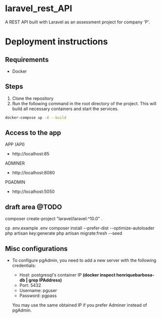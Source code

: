 # laravel_rest_API
A REST API built with Laravel as an assessment project for company 'P'.

# Deployment instructions
## Requirements
- Docker

## Steps
1. Clone the repository
2. Run the following command in the root directory of the project. This will build all necessary containers and start the services.

```bash
docker-compose up -d --build
```

## Access to the app
APP (API)
- http://localhost:85

ADMINER
- http://localhost:8080

PGADMIN
- http://localhost:5050


## draft area @TODO

composer create-project "laravel/laravel:^10.0" .

cp .env.example .env
composer install --prefer-dist --optimize-autoloader
php artisan key:generate 
php artisan migrate:fresh --seed

## Misc configurations

- To configure pgAdmin, you need to add a new server with the following credentials:
  - Host: postgresql's container IP **(docker inspect henriquebarbosa-db | grep IPAddress)**
  - Port: 5432
  - Username: pguser
  - Password: pgpass

  You may use the same obtained IP if you prefer Adminer instead of pgAdmin.